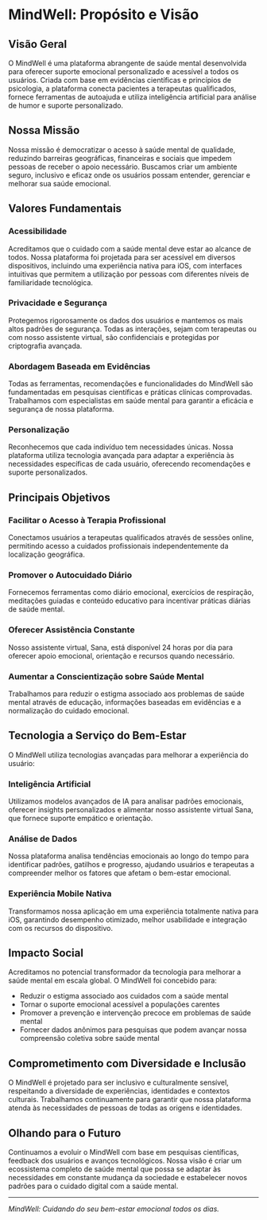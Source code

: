 # MindWell: Propósito e Visão

## Visão Geral
O MindWell é uma plataforma abrangente de saúde mental desenvolvida para oferecer suporte emocional personalizado e acessível a todos os usuários. Criada com base em evidências científicas e princípios de psicologia, a plataforma conecta pacientes a terapeutas qualificados, fornece ferramentas de autoajuda e utiliza inteligência artificial para análise de humor e suporte personalizado.

## Nossa Missão
Nossa missão é democratizar o acesso à saúde mental de qualidade, reduzindo barreiras geográficas, financeiras e sociais que impedem pessoas de receber o apoio necessário. Buscamos criar um ambiente seguro, inclusivo e eficaz onde os usuários possam entender, gerenciar e melhorar sua saúde emocional.

## Valores Fundamentais

### Acessibilidade
Acreditamos que o cuidado com a saúde mental deve estar ao alcance de todos. Nossa plataforma foi projetada para ser acessível em diversos dispositivos, incluindo uma experiência nativa para iOS, com interfaces intuitivas que permitem a utilização por pessoas com diferentes níveis de familiaridade tecnológica.

### Privacidade e Segurança
Protegemos rigorosamente os dados dos usuários e mantemos os mais altos padrões de segurança. Todas as interações, sejam com terapeutas ou com nosso assistente virtual, são confidenciais e protegidas por criptografia avançada.

### Abordagem Baseada em Evidências
Todas as ferramentas, recomendações e funcionalidades do MindWell são fundamentadas em pesquisas científicas e práticas clínicas comprovadas. Trabalhamos com especialistas em saúde mental para garantir a eficácia e segurança de nossa plataforma.

### Personalização
Reconhecemos que cada indivíduo tem necessidades únicas. Nossa plataforma utiliza tecnologia avançada para adaptar a experiência às necessidades específicas de cada usuário, oferecendo recomendações e suporte personalizados.

## Principais Objetivos

### Facilitar o Acesso à Terapia Profissional
Conectamos usuários a terapeutas qualificados através de sessões online, permitindo acesso a cuidados profissionais independentemente da localização geográfica.

### Promover o Autocuidado Diário
Fornecemos ferramentas como diário emocional, exercícios de respiração, meditações guiadas e conteúdo educativo para incentivar práticas diárias de saúde mental.

### Oferecer Assistência Constante
Nosso assistente virtual, Sana, está disponível 24 horas por dia para oferecer apoio emocional, orientação e recursos quando necessário.

### Aumentar a Conscientização sobre Saúde Mental
Trabalhamos para reduzir o estigma associado aos problemas de saúde mental através de educação, informações baseadas em evidências e a normalização do cuidado emocional.

## Tecnologia a Serviço do Bem-Estar
O MindWell utiliza tecnologias avançadas para melhorar a experiência do usuário:

### Inteligência Artificial
Utilizamos modelos avançados de IA para analisar padrões emocionais, oferecer insights personalizados e alimentar nosso assistente virtual Sana, que fornece suporte empático e orientação.

### Análise de Dados
Nossa plataforma analisa tendências emocionais ao longo do tempo para identificar padrões, gatilhos e progresso, ajudando usuários e terapeutas a compreender melhor os fatores que afetam o bem-estar emocional.

### Experiência Mobile Nativa
Transformamos nossa aplicação em uma experiência totalmente nativa para iOS, garantindo desempenho otimizado, melhor usabilidade e integração com os recursos do dispositivo.

## Impacto Social
Acreditamos no potencial transformador da tecnologia para melhorar a saúde mental em escala global. O MindWell foi concebido para:

- Reduzir o estigma associado aos cuidados com a saúde mental
- Tornar o suporte emocional acessível a populações carentes
- Promover a prevenção e intervenção precoce em problemas de saúde mental
- Fornecer dados anônimos para pesquisas que podem avançar nossa compreensão coletiva sobre saúde mental

## Comprometimento com Diversidade e Inclusão
O MindWell é projetado para ser inclusivo e culturalmente sensível, respeitando a diversidade de experiências, identidades e contextos culturais. Trabalhamos continuamente para garantir que nossa plataforma atenda às necessidades de pessoas de todas as origens e identidades.

## Olhando para o Futuro
Continuamos a evoluir o MindWell com base em pesquisas científicas, feedback dos usuários e avanços tecnológicos. Nossa visão é criar um ecossistema completo de saúde mental que possa se adaptar às necessidades em constante mudança da sociedade e estabelecer novos padrões para o cuidado digital com a saúde mental.

---

*MindWell: Cuidando do seu bem-estar emocional todos os dias.*